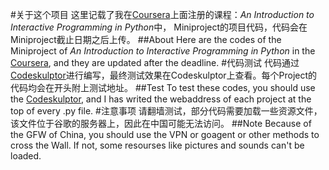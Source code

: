 #关于这个项目
  这里记载了我在[Coursera](http://www.coursera.org)上面注册的课程：*An Introduction to Interactive Programming in Python*中， Miniproject的项目代码，代码会在Miniproject截止日期之后上传。
##About
  Here are the codes of the Miniproject of *An Introduction to Interactive Programming in Python* in the [Coursera](http://www.coursera.org), and they are updated after the deadline.
#代码测试
  代码通过[Codeskulptor](http://www.codeskulptor.org/)进行编写，最终测试效果在Codeskulptor上查看。每个Project的代码均会在开头附上测试地址。
##Test
  To test these codes, you should use the [Codeskulptor](http://www.codeskulptor.org/), and I has writed the webaddress of each project at the top of every .py file.
#注意事项
  请翻墙测试，部分代码需要加载一些资源文件，该文件位于谷歌的服务器上，因此在中国可能无法访问。
##Note
  Because of the GFW of China, you should use the VPN or goagent or other methods to cross the Wall. If not, some resourses like pictures and sounds can't be loaded.
